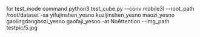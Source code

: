 for test_mode command
python3 test_cube.py  --conv mobile3l --root_path /root/dataset -sa yifujinshen_yesno kuzijinshen_yesno maozi_yesno gaolingdangbozi_yesno gaofaji_yesno -at NoAttention --img_path testpic/5.jpg